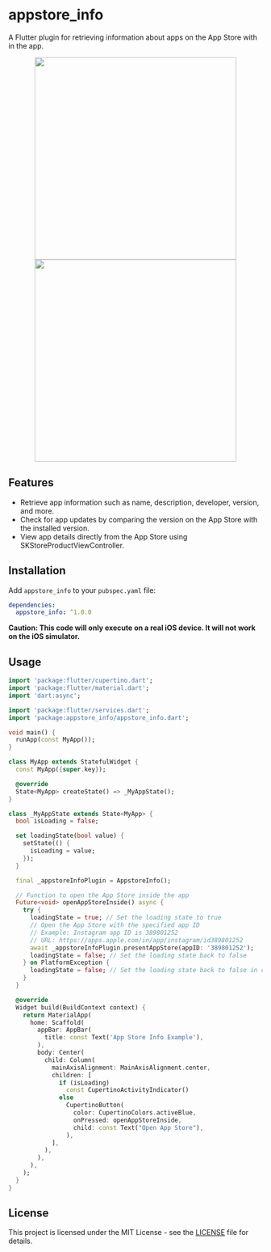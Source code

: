 # appstore_info

A Flutter plugin for retrieving information about apps on the App Store with in the app.

<p align="center">
<img src="https://github.com/akshaynjarangal/appstore_info/assets/63861163/fbce19e8-8da8-4512-aaac-a1d65be39362" height="400" />
<img src="https://github.com/akshaynjarangal/appstore_info/assets/63861163/d41a15e3-c05a-41df-b4f4-76858364b577" height="400" />
</p>


## Features

- Retrieve app information such as name, description, developer, version, and more.
- Check for app updates by comparing the version on the App Store with the installed version.
- View app details directly from the App Store using SKStoreProductViewController.

## Installation

Add `appstore_info` to your `pubspec.yaml` file:

```yaml
dependencies:
  appstore_info: ^1.0.0
```
**Caution: This code will only execute on a real iOS device. It will not work on the iOS simulator.**
## Usage

```dart
import 'package:flutter/cupertino.dart';
import 'package:flutter/material.dart';
import 'dart:async';

import 'package:flutter/services.dart';
import 'package:appstore_info/appstore_info.dart';

void main() {
  runApp(const MyApp());
}

class MyApp extends StatefulWidget {
  const MyApp({super.key});

  @override
  State<MyApp> createState() => _MyAppState();
}

class _MyAppState extends State<MyApp> {
  bool isLoading = false;

  set loadingState(bool value) {
    setState(() {
      isLoading = value;
    });
  }

  final _appstoreInfoPlugin = AppstoreInfo();

  // Function to open the App Store inside the app
  Future<void> openAppStoreInside() async {
    try {
      loadingState = true; // Set the loading state to true
      // Open the App Store with the specified app ID
      // Example: Instagram app ID is 389801252
      // URL: https://apps.apple.com/in/app/instagram/id389801252
      await _appstoreInfoPlugin.presentAppStore(appID: '389801252');
      loadingState = false; // Set the loading state back to false
    } on PlatformException {
      loadingState = false; // Set the loading state back to false in case of an exception
    }
  }

  @override
  Widget build(BuildContext context) {
    return MaterialApp(
      home: Scaffold(
        appBar: AppBar(
          title: const Text('App Store Info Example'),
        ),
        body: Center(
          child: Column(
            mainAxisAlignment: MainAxisAlignment.center,
            children: [
              if (isLoading)
                const CupertinoActivityIndicator()
              else
                CupertinoButton(
                  color: CupertinoColors.activeBlue,
                  onPressed: openAppStoreInside,
                  child: const Text("Open App Store"),
                ),
            ],
          ),
        ),
      ),
    );
  }
}

```

## License

This project is licensed under the MIT License - see the [LICENSE](LICENSE) file for details.
